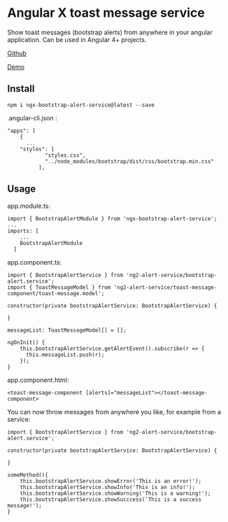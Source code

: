 # Angular X toast message service

Show toast messages (bootstrap alerts) from anywhere in your angular application.
Can be used in Angular 4+ projects.

[Github](https://github.com/speti43/DobozMeetup/tree/master/MeetUpDemoBackEnd/MeetUpDemoBackEnd/webApp/src/shared)

[Demo](https://raw.githubusercontent.com/speti43/DobozMeetup/master/MeetUpDemoBackEnd/MeetUpDemoBackEnd/webApp/src/shared/demo.png)

## Install
```
npm i ngx-bootstrap-alert-service@latest --save
```
.angular-cli.json : 
```
"apps": [
    {
      ...
    "styles": [
            "styles.css",          
            "../node_modules/bootstrap/dist/css/bootstrap.min.css"
          ],
```
## Usage

app.module.ts:
```
import { BootstrapAlertModule } from 'ngx-bootstrap-alert-service';
...
imports: [
    ...
    BootstrapAlertModule
  ]

```



app.component.ts:
```
import { BootstrapAlertService } from 'ng2-alert-service/bootstrap-alert.service';
import { ToastMessageModel } from 'ng2-alert-service/toast-message-component/toast-message.model';

constructor(private bootstrapAlertService: BootstrapAlertService) {

}

messageList: ToastMessageModel[] = [];

ngOnInit() { 
    this.bootstrapAlertService.getAlertEvent().subscribe(r => {
      this.messageList.push(r);
    });
}

```



app.component.html:
```
<toast-message-component [alerts]="messageList"></toast-message-component>
```


You can now throw messages from anywhere you like, for example from a service:
```
import { BootstrapAlertService } from 'ng2-alert-service/bootstrap-alert.service';

constructor(private bootstrapAlertService: BootstrapAlertService) {

}

someMethod(){
    this.bootstrapAlertService.showError('This is an error!');    
    this.bootstrapAlertService.showInfo('This is an info!');    
    this.bootstrapAlertService.showWarning('This is a warning!');    
    this.bootstrapAlertService.showSucccess('This is a success message!');
}

```
